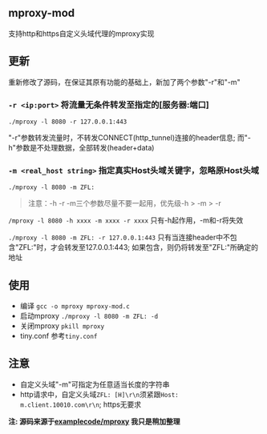 ## mproxy-mod
支持http和https自定义头域代理的mproxy实现

## 更新
重新修改了源码，在保证其原有功能的基础上，新加了两个参数"-r"和"-m"

### `-r <ip:port>`  将流量无条件转发至指定的[服务器:端口]
`./mproxy -l 8080 -r 127.0.0.1:443`

"-r"参数转发流量时，不转发CONNECT(http_tunnel)连接的header信息;
而"-h"参数是不处理数据，全部转发(header+data)

### `-m <real_host string>` 指定真实Host头域关键字，忽略原Host头域
`./mproxy -l 8080 -m ZFL:`

> 注意：-h -r -m三个参数尽量不要一起用，优先级-h > -m > -r

`/mproxy -l 8080 -h xxxx -m xxxx -r xxxx`   只有-h起作用，-m和-r将失效

`./mproxy -l 8080 -m ZFL: -r 127.0.0.1:443`
只有当连接header中不包含"ZFL:"时，才会转发至127.0.0.1:443;
如果包含，则仍将转发至"ZFL:"所确定的地址

## 使用
- 编译          `gcc -o mproxy mproxy-mod.c`
- 启动mproxy    `./mproxy -l 8080 -m ZFL: -d`
- 关闭mproxy    `pkill mproxy`
- tiny.conf     参考`tiny.conf`

## 注意
- 自定义头域"-m"可指定为任意适当长度的字符串
- http请求中，自定义头域`ZFL: [H]\r\n`须紧跟`Host: m.client.10010.com\r\n`; https无要求


**注: 源码来源于[examplecode/mproxy](https://github.com/examplecode/mproxy) 我只是稍加整理**
